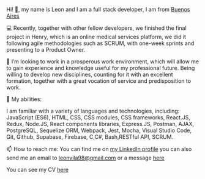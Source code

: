 Hi! 👋, my name is Leon and I am a full stack developer, I am from [Buenos Aires](https://www.google.com/maps/place/Buenos+Aires,+CABA/@-34.6154611,-58.5733843,11z/data=!3m1!4b1!4m5!3m4!1s0x95bcca3b4ef90cbd:0xa0b3812e88e88e87!8m2!3d-34.6036844!4d-58.3815591)

💻  Recently, together with other fellow developers, we finished the final project in Henry, which is an online medical services platform, we did it following agile methodologies such as SCRUM, with one-week sprints and presenting to a Product Owner.

🤝  I’m looking to work in a prosperous work environment, which will allow me to gain experience and knowledge useful for my professional future. Being willing to develop new         disciplines, counting for it with an excellent formation, together with a great vocation of service and predisposition to work.

💪 My abilities:

I am familiar with a variety of languages and technologies, including:
JavaScript (ES6), HTML, CSS, CSS modules, CSS frameworks,
React.JS, Redux, Node.JS, React components libraries,
Express.JS, Postman, AJAX,
PostgreSQL, Sequelize ORM,
Webpack,
Jest, Mocha,
Visual Studio Code,
Git, Github,
Supabase, Firebase,
C,C#,
Bash,RESTful API,
SCRUM.

📫 How to reach me: You can find me on [my LinkedIn profile](https://www.linkedin.com/in/leonvila) you can also send me an email to leonvila98@gmail.com or a message [here](https://wa.link/gg1jl6)

You can see my CV [here](https://drive.google.com/file/d/18UasTnrYE5ipqJWCBPZOk7ANFJ_Gvn_s/view?usp=sharing)
